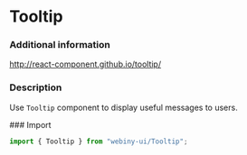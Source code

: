 # Tooltip

### Additional information
<a href="http://react-component.github.io/tooltip/" target="_blank">http://react-component.github.io/tooltip/</a>

### Description
Use `Tooltip` component to display useful messages to users.

### Import
```js
import { Tooltip } from "webiny-ui/Tooltip";
```